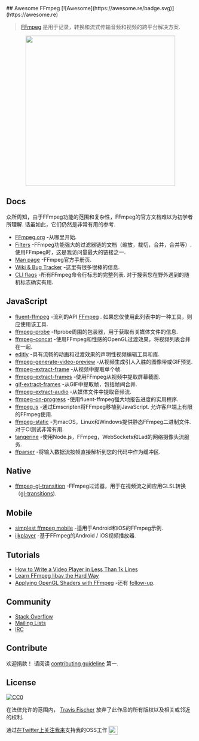 <div class="github-widget" data-repo="transitive-bullshit/awesome-ffmpeg"></div>
<script async src="https://pagead2.googlesyndication.com/pagead/js/adsbygoogle.js"></script><ins class="adsbygoogle" style="display:block" data-ad-client="ca-pub-6890694312814945" data-ad-slot="5473692530" data-ad-format="auto"  data-full-width-responsive="true"></ins>
## Awesome FFmpeg [![Awesome](https://awesome.re/badge.svg)](https://awesome.re)

> [FFmpeg](http://ffmpeg.org) 是用于记录，转换和流式传输音频和视频的跨平台解决方案.

<p align="center">
  <img width="400" src="https://cdn.rawgit.com/transitive-bullshit/awesome-ffmpeg/master/ffmpeg-logo.svg">
</p>





## Docs

众所周知，由于FFmpeg功能的范围和复杂性，FFmpeg的官方文档难以为初学者所理解. 话虽如此，它们仍然是非常有用的参考.

- [FFmpeg.org](http://ffmpeg.org) -从哪里开始.
- [Filters](https://ffmpeg.org/ffmpeg-filters.html)  -FFmpeg功能强大的过滤器链的文档（缩放，裁切，合并，合并等）. 使用FFmpeg时，这是我访问量最大的链接之一.
- [Man page](https://man.cx/ffmpeg) -FFmpeg官方手册页.
- [Wiki & Bug Tracker](https://trac.ffmpeg.org) -这里有很多很棒的信息.
- [CLI flags](https://github.com/transitive-bullshit/ffmpeg-cli-flags/blob/master/readme.md)  -所有FFmpeg命令行标志的完整列表. 对于搜索您在野外遇到的随机标志确实有用.


## JavaScript

- [fluent-ffmpeg](https://github.com/fluent-ffmpeg/node-fluent-ffmpeg) -流利的API [FFmpeg](http://www.ffmpeg.org) . 如果您仅使用此列表中的一种工具，则应使用该工具.
- [ffmpeg-probe](https://github.com/transitive-bullshit/ffmpeg-probe) -ffprobe周围的包装器，用于获取有关媒体文件的信息.
- [ffmpeg-concat](https://github.com/transitive-bullshit/ffmpeg-concat) -使用FFmpeg和性感的OpenGL过渡效果，将视频列表合并在一起.
- [editly](https://github.com/mifi/editly) -具有流畅的动画和过渡效果的声明性视频编辑工具和库.
- [ffmpeg-generate-video-preview](https://github.com/transitive-bullshit/ffmpeg-generate-video-preview) -从视频生成引人入胜的图像带或GIF预览.
- [ffmpeg-extract-frame](https://github.com/transitive-bullshit/ffmpeg-extract-frame) -从视频中提取单个帧.
- [ffmpeg-extract-frames](https://github.com/transitive-bullshit/ffmpeg-extract-frames) -使用FFmpeg从视频中提取屏幕截图.
- [gif-extract-frames](https://github.com/transitive-bullshit/gif-extract-frames) -从GIF中提取帧，包括帧间合并.
- [ffmpeg-extract-audio](https://github.com/transitive-bullshit/ffmpeg-extract-audio) -从媒体文件中提取音频流.
- [ffmpeg-on-progress](https://github.com/transitive-bullshit/ffmpeg-on-progress) -使用fluent-ffmpeg强大地报告进度的实用程序.
- [ffmpeg.js](https://github.com/Kagami/ffmpeg.js)  -通过Emscripten将FFmpeg移植到JavaScript. 允许客户端上有限的FFmpeg使用.
- [ffmpeg-static](https://github.com/eugeneware/ffmpeg-static)  -为macOS，Linux和Windows提供静态FFmpeg二进制文件. 对于CI测试非常有用.
- [tangerine](https://github.com/niftylettuce/tangerine) -使用Node.js，FFmpeg，WebSockets和Lad的网络摄像头流服务.
- [ffparser](https://github.com/NiKlimenko/FFParser) -将输入数据流按帧直接解析到您的代码中作为缓冲区.


## Native

- [ffmpeg-gl-transition](https://github.com/transitive-bullshit/ffmpeg-gl-transition) -FFmpeg过滤器，用于在视频流之间应用GLSL转换（[gl-transitions](https://gl-transitions.com/)).


## Mobile

- [simplest ffmpeg mobile](https://github.com/leixiaohua1020/simplest_ffmpeg_mobile) -适用于Android和iOS的FFmpeg示例.
- [ijkplayer](https://github.com/Bilibili/ijkplayer) -基于FFmpeg的Android / iOS视频播放器.


## Tutorials

- [How to Write a Video Player in Less Than 1k Lines](http://dranger.com/ffmpeg)
- [Learn FFmpeg libav the Hard Way](https://github.com/leandromoreira/ffmpeg-libav-tutorial)
- [Applying OpenGL Shaders with FFmpeg](https://nervous.io/ffmpeg/opengl/2017/01/31/ffmpeg-opengl) -还有 [follow-up](https://nervous.io/ffmpeg/opengl/2017/05/15/ffmpeg-pbo-yuv).


## Community

- [Stack Overflow](https://superuser.com/questions/tagged/ffmpeg)
- [Mailing Lists](https://www.ffmpeg.org/contact.html#MailingLists)
- [IRC](https://www.ffmpeg.org/contact.html#IRCChannels)


## Contribute

欢迎捐款！ 请阅读 [contributing guideline](https://github.com/transitive-bullshit/awesome-ffmpeg/blob/master/contributing.md) 第一.


## License

[![CC0](http://mirrors.creativecommons.org/presskit/buttons/88x31/svg/cc-zero.svg)](http://creativecommons.org/publicdomain/zero/1.0)

在法律允许的范围内， [Travis Fischer](https://github.com/transitive-bullshit) 放弃了此作品的所有版权以及相关或邻近的权利.

通过<a href="https://twitter.com/transitive_bs">在Twitter上关注我来</a>支持我的OSS工作 <img src="https://storage.googleapis.com/saasify-assets/twitter-logo.svg" alt="twitter" height="24px" align="center"></a>
